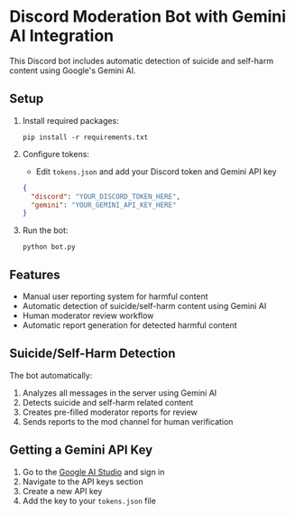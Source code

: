 # Discord Moderation Bot with Gemini AI Integration

This Discord bot includes automatic detection of suicide and self-harm content using Google's Gemini AI.

## Setup

1. Install required packages:
   ```
   pip install -r requirements.txt
   ```

2. Configure tokens:
   - Edit `tokens.json` and add your Discord token and Gemini API key
   ```json
   {
     "discord": "YOUR_DISCORD_TOKEN_HERE",
     "gemini": "YOUR_GEMINI_API_KEY_HERE"
   }
   ```

3. Run the bot:
   ```
   python bot.py
   ```

## Features

- Manual user reporting system for harmful content
- Automatic detection of suicide/self-harm content using Gemini AI
- Human moderator review workflow
- Automatic report generation for detected harmful content

## Suicide/Self-Harm Detection

The bot automatically:
1. Analyzes all messages in the server using Gemini AI
2. Detects suicide and self-harm related content
3. Creates pre-filled moderator reports for review
4. Sends reports to the mod channel for human verification

## Getting a Gemini API Key

1. Go to the [Google AI Studio](https://ai.google.dev/) and sign in
2. Navigate to the API keys section
3. Create a new API key
4. Add the key to your `tokens.json` file 